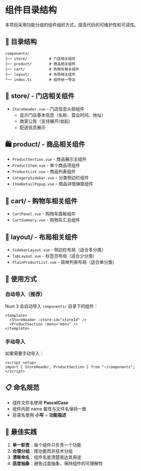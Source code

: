 # 组件目录结构

本项目采用功能分组的组件组织方式，提高代码的可维护性和可读性。

## 📁 目录结构

```
components/
├── store/          # 门店相关组件
├── product/        # 商品相关组件
├── cart/           # 购物车相关组件
├── layout/         # 布局相关组件
└── index.ts        # 组件统一导出
```

## 🏪 store/ - 门店相关组件

- `StoreHeader.vue` - 门店信息头部组件
  - 显示门店基本信息（名称、营业时间、地址）
  - 商家公告（支持展开/收起）
  - 配送信息展示

## 🛍️ product/ - 商品相关组件

- `ProductSection.vue` - 商品展示主组件
- `ProductItem.vue` - 单个商品项组件
- `ProductList.vue` - 商品列表组件
- `CategorySidebar.vue` - 分类侧边栏组件
- `ItemDetailPopup.vue` - 商品详情弹窗组件

## 🛒 cart/ - 购物车相关组件

- `CartPanel.vue` - 购物车面板组件
- `CartSummary.vue` - 购物车汇总组件

## 📱 layout/ - 布局相关组件

- `SidebarLayout.vue` - 侧边栏布局（适合多分类）
- `TabLayout.vue` - 标签页布局（适合少分类）
- `PlainProductList.vue` - 简单列表布局（适合单分类）

## 🔧 使用方式

### 自动导入（推荐）

Nuxt 3 会自动导入 `components/` 目录下的组件：

```vue
<template>
  <StoreHeader :store-id="storeId" />
  <ProductSection :menu="menu" />
</template>
```

### 手动导入

如果需要手动导入：

```vue
<script setup>
import { StoreHeader, ProductSection } from "~/components";
</script>
```

## 📋 命名规范

- 组件文件名使用 **PascalCase**
- 组件内部 name 属性与文件名保持一致
- 目录名使用 **小写** + **功能描述**

## 🚀 最佳实践

1. **单一职责**：每个组件只负责一个功能
2. **合理分组**：按功能而非技术分组
3. **清晰命名**：组件名能清楚表达其用途
4. **适度抽象**：避免过度抽象，保持组件的可理解性
